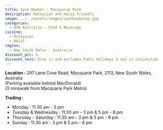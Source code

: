 ```yaml
---
title: Ipoh Hawker - Macquarie Park
description: Malaysian and Halal Friendly
image: ../../assets/images/ipohhawkermp.jpg
categories:
  - NSW Australia - Food & Beverage
cuisine:
  - Malaysian
  - Halal
region:
  - New South Wales - Australia
discount_pct: 5
discount_text: Dine in and excludes Pubic Holidays & not in conjunction with any other offer
---
```

**Location :** 297 Lane Cove Road, Macquarie Park, 2113, New South Wales, Australia\
(Parking available behind MacDonald)\
(3 minswalk from Macquarie Park Metro)

**Trading :**

* Monday : 11.30 am - 3 pm
* Tuesday & Wednesday : 11.30 am - 3 pm & 5 pm - 8 pm
* Thursday - Saturday : 11.30 am - 3 pm & 5 pm - 9 pm
* Sunday : 11.30 am - 3 pm & 5 pm - 8 pm
